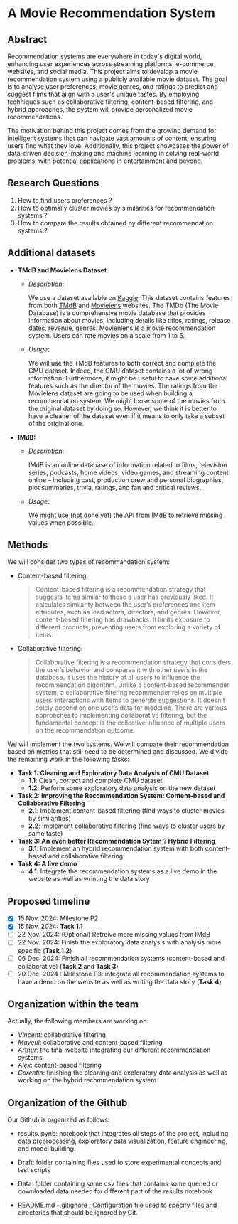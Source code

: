 # A Movie Recommendation System
## Abstract
Recommendation systems are everywhere in today's digital world, enhancing user experiences across streaming platforms, e-commerce websites, and social media. This project aims to develop a movie recommendation system using a publicly available movie dataset. The goal is to analyse user preferences, movie genres, and ratings to predict and suggest films that align with a user's unique tastes. By employing techniques such as collaborative filtering, content-based filtering, and hybrid approaches, the system will provide personalized movie recommendations.

The motivation behind this project comes from the growing demand for intelligent systems that can navigate vast amounts of content, ensuring users find what they love. Additionally, this project showcases the power of data-driven decision-making and machine learning in solving real-world problems, with potential applications in entertainment and beyond.

## Research Questions
1. How to find users preferences ?
2. How to optimally cluster movies by similarities for recommendation systems ?
3. How to compare the results obtained by different recommendation systems ?
   
## Additional datasets
- __TMdB and Movielens Dataset:__
  
   - _Description_:
     
     We use a dataset available on [Kaggle](https://www.kaggle.com/datasets/rounakbanik/the-movies-dataset). This dataset contains features from both [TMdB](https://www.themoviedb.org/) and [Movielens](https://grouplens.org/datasets/movielens/) websites. The TMDb (The Movie Database) is a comprehensive movie database that provides information about movies, including details like titles, ratings, release dates, revenue, genres. Movienlens is a movie recommendation system. Users can rate movies on a scale from 1 to 5.
     
   - _Usage_:
     
     We will use the TMdB features to both correct and complete the CMU dataset. Indeed, the CMU dataset contains a lot of wrong information. Furthermore, it might be useful to have some additional features such as the director of the movies. The ratings from the Movielens dataset are going to be used when building a recommendation system. We might loose some of the movies from the original dataset by doing so. However, we think it is better to have a cleaner of the dataset even if it means to only take a subset of the original one.
     
- __IMdB:__

  - _Description_:
 
    IMdB is an online database of information related to films, television series, podcasts, home videos, video games, and streaming content online – including cast, production crew and personal biographies, plot summaries, trivia, ratings, and fan and critical reviews.
  
   - _Usage_:
     
     We might use (not done yet) the API from [IMdB](https://www.imdb.com/) to retrieve missing values when possible.
  
## Methods
We will consider two types of recommandation system: 
- Content-based filtering:
  
  > Content-based filtering is a recommendation strategy that suggests items similar to those a user has previously liked. It calculates similarity between the user’s preferences and item attributes, such as lead actors, directors, and genres. However, content-based filtering has drawbacks. It limits exposure to different products, preventing users from exploring a variety of items.

- Collaborative filtering:

  > Collaborative filtering is a recommendation strategy that considers the user’s behavior and compares it with other users in the database. It uses the history of all users to influence the recommendation algorithm. Unlike a content-based recommender system, a collaborative filtering recommender relies on multiple users’ interactions with items to generate suggestions. It doesn’t solely depend on one user’s data for modeling. There are various approaches to implementing collaborative filtering, but the fundamental concept is the collective influence of multiple users on the recommendation outcome.

We will implement the two systems. We will compare their recommendation based on metrics that still need to be determined and discussed. We divide the remaining work in the following tasks:


- __Task 1: Cleaning and Exploratory Data Analysis of CMU Dataset__
   - __1.1__: Clean, correct and complete CMU dataset 
   - __1.2__: Perform some exploratory data analysis on the new dataset
- __Task 2: Improving the Recommendation System: Content-based and Collaborative Filtering__      
   - __2.1__: Implement content-based filtering (find ways to cluster movies by similarities)         
   - __2.2__: Implement collaborative filtering (find ways to cluster users by same taste)  
- __Task 3: An even better Recommendation Sytem ? Hybrid Filtering__
   - __3.1__: Implement an hybrid recommendation system with both content-based and collaborative filtering
- __Task 4: A live demo__
   - __4.1__: Integrate the recommendation systems as a live demo in the website as well as wrinting the data story 
     
## Proposed timeline 
- [x] 15 Nov. 2024: Milestone P2
- [x] 15 Nov. 2024: __Task 1.1__
- [ ] 22 Nov. 2024: (Optional) Retreive more missing values from IMdB
- [ ] 22 Nov. 2024: Finish the exploratory data analysis with analysis more specific (__Task 1.2__)
- [ ] 06 Dec. 2024: Finish all recommendation systems (content-based and collaborative) (__Task 2__ and __Task 3__)
- [ ] 20 Dec. 2024 : Milestone P3: integrate all recommendation systems to have a demo on the website as well as writing the data story (__Task 4__)

## Organization within the team
Actually, the following members are working on:
- _Vincent_: collaborative filtering
- _Mayeul_: collaborative and content-based filtering
- _Arthur_: the final website integrating our different recommendation systems
- _Alex_: content-based filtering
- _Corentin_: finishing the cleaning and exploratory data analysis as well as working on the hybrid recommendation system
  
## Organization of the Github
Our Github is organized as follows:
- results.ipynb: notebook that integrates all steps of the project, including data preprocessing, exploratory data visualization, feature engineering, and model building.
  
- Draft: folder containing files used to store experimental concepts and test scripts
- Data: folder containing some csv files that contains some queried or downloaded data needed for different part of the results notebook
- README.md
-.gitignore : Configuration file used to specify files and directories that should be ignored by Git. 

